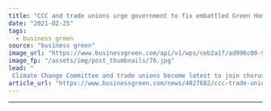 ```yaml
---
title: "CCC and trade unions urge government to fix embattled Green Homes Grant Scheme"
date: "2021-02-25"
tags: 
  - business green
source: "business green"
image_url: "https://www.businessgreen.com/api/v1/wps/ceb2a1f/ad996c00-978f-4cc5-869b-3217efc73e54/8/engineer-roof-solar-panels-185x114.jpg"
image_fp: "/assets/img/post_thumbnails/76.jpg"
lead: "
 Climate Change Committee and trade unions become latest to join chorus of calls for government to rescue its flagship green home retrofit programme ..."
article_url: "https://www.businessgreen.com/news/4027682/ccc-trade-unions-urge-government-fix-embattled-green-homes-grant-scheme"
---
```


---
